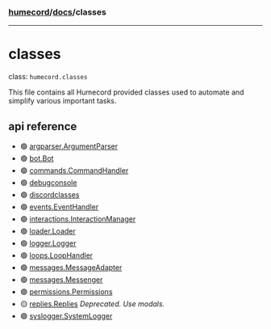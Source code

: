 ### [humecord](../..)/[docs](../README.md)/classes

---
# classes

class: `humecord.classes`

This file contains all Humecord provided classes used to automate and simplify various important tasks.

## api reference
* 🟢 [argparser.ArgumentParser](./argparser.md)
* 🟢 [bot.Bot](./bot.md)
* 🟢 [commands.CommandHandler](./commands.md)
* 🟢 [debugconsole](./debugconsole.md)
* 🟢 [discordclasses](./discordmd)
* 🟢 [events.EventHandler](./events.md)
* 🟢 [interactions.InteractionManager](./interactions.md)
* 🟢 [loader.Loader](./loader.md)
* 🟢 [logger.Logger](./logger.md)
* 🟢 [loops.LoopHandler](./loops.md)
* 🟢 [messages.MessageAdapter](./messageadapter.md)
* 🟢 [messages.Messenger](./messages.md)
* 🟢 [permissions.Permissions](./permissions.md)
* 🟡 [replies.Replies](./replies.md) *Deprecated. Use modals.*
* 🟢 [syslogger.SystemLogger](./syslogger.md)